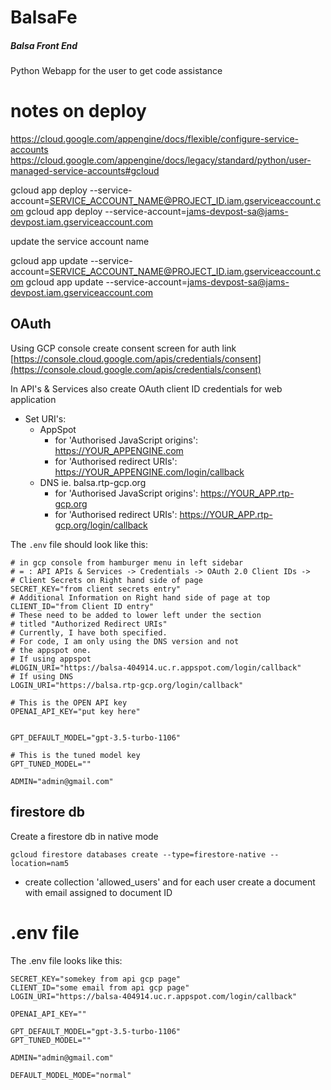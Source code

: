 # BalsaFe

##### Balsa Front End 
Python Webapp for the user to get code assistance



# notes on deploy

https://cloud.google.com/appengine/docs/flexible/configure-service-accounts
https://cloud.google.com/appengine/docs/legacy/standard/python/user-managed-service-accounts#gcloud

gcloud app deploy --service-account=SERVICE_ACCOUNT_NAME@PROJECT_ID.iam.gserviceaccount.com
gcloud app deploy --service-account=jams-devpost-sa@jams-devpost.iam.gserviceaccount.com

update the service account name

gcloud app update --service-account=SERVICE_ACCOUNT_NAME@PROJECT_ID.iam.gserviceaccount.com
gcloud app update --service-account=jams-devpost-sa@jams-devpost.iam.gserviceaccount.com




## OAuth

Using GCP console create consent screen for auth link [https://console.cloud.google.com/apis/credentials/consent](https://console.cloud.google.com/apis/credentials/consent) 

In API's & Services also create OAuth client ID credentials for web application
- Set URI's:
    - AppSpot
        - for 'Authorised JavaScript origins': https://YOUR_APPENGINE.com
        - for 'Authorised redirect URIs': https://YOUR_APPENGINE.com/login/callback
    - DNS ie. balsa.rtp-gcp.org
        - for 'Authorised JavaScript origins': https://YOUR_APP.rtp-gcp.org
        - for 'Authorised redirect URIs': https://YOUR_APP.rtp-gcp.org/login/callback


The `.env` file should look like this:

```
# in gcp console from hamburger menu in left sidebar
# = : API APIs & Services -> Credentials -> OAuth 2.0 Client IDs ->
# Client Secrets on Right hand side of page
SECRET_KEY="from client secrets entry"
# Additional Information on Right hand side of page at top
CLIENT_ID="from Client ID entry"
# These need to be added to lower left under the section
# titled "Authorized Redirect URIs"
# Currently, I have both specified.  
# For code, I am only using the DNS version and not
# the appspot one.
# If using appspot
#LOGIN_URI="https://balsa-404914.uc.r.appspot.com/login/callback"
# If using DNS
LOGIN_URI="https://balsa.rtp-gcp.org/login/callback"

# This is the OPEN API key
OPENAI_API_KEY="put key here"


GPT_DEFAULT_MODEL="gpt-3.5-turbo-1106"

# This is the tuned model key
GPT_TUNED_MODEL=""

ADMIN="admin@gmail.com"

```






## firestore db

Create a firestore db in native mode
```
gcloud firestore databases create --type=firestore-native --location=nam5
```
- create collection 'allowed_users' and for each user create a document with email assigned to document ID

# .env file

The .env file looks like this:

```
SECRET_KEY="somekey from api gcp page"
CLIENT_ID="some email from api gcp page"
LOGIN_URI="https://balsa-404914.uc.r.appspot.com/login/callback"

OPENAI_API_KEY=""

GPT_DEFAULT_MODEL="gpt-3.5-turbo-1106"
GPT_TUNED_MODEL=""

ADMIN="admin@gmail.com"

DEFAULT_MODEL_MODE="normal"
```